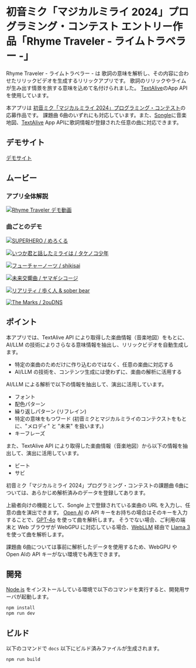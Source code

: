 # 初音ミク「マジカルミライ 2024」プログラミング・コンテスト エントリー作品「Rhyme Traveler - ライムトラベラー -」

Rhyme Traveler - ライムトラベラー - は 歌詞の意味を解析し、その内容に合わせたリリックビデオを生成するリリックアプリです。
歌詞のリリックやライムが生み出す情景を旅する意味を込めて名付けられました。
[TextAlive](https://textalive.jp/)のApp APIを使用しています。

本アプリは [初音ミク「マジカルミライ 2024」プログラミング・コンテスト](https://developer.textalive.jp/events/magicalmirai2024/)の応募作品です。
課題曲 6曲のいずれにも対応しています。また、[Songle](https://songle.jp/)に音楽地図、[TextAlive](https://textalive.jp/) App APIに歌詞情報が登録された任意の曲に対応できます。

## デモサイト

[デモサイト](http://ai-lyrics-visualizer-test.s3-website.ap-northeast-1.amazonaws.com/)

## ムービー

### アプリ全体解説
[![Rhyme Traveler デモ動画](https://github.com/moomindani/ai-lyrics-visualizer/assets/1304020/3072e4ab-2bec-4b21-86ec-6acf0e2d1b5c)](https://www.youtube.com/watch?v=TWCus0RPqCg)

### 曲ごとのデモ
[![SUPERHERO / めろくる](https://github.com/moomindani/ai-lyrics-visualizer/assets/1304020/2b08835b-b4b1-471b-b371-b04eb8ae48c1)](https://youtu.be/NShtx2EVWXY)

[![いつか君と話したミライは / タケノコ少年](https://github.com/moomindani/ai-lyrics-visualizer/assets/1304020/3bf6edce-8098-467b-8b03-4540e07288bc)](https://youtu.be/e8ouklabzi4)

[![フューチャーノーツ / shikisai](https://github.com/moomindani/ai-lyrics-visualizer/assets/1304020/4c82bf1f-2408-4b0b-9e8f-7ceff732d22a)](https://youtu.be/jt5sF6OrpHw)

[![未来交響曲 / ヤマギシコージ](https://github.com/moomindani/ai-lyrics-visualizer/assets/1304020/7dc829cf-6fa1-4723-88d0-2a32f164fdd1)](https://youtu.be/GBtLBDJzKJ0)

[![リアリティ / 歩く人 & sober bear](https://github.com/moomindani/ai-lyrics-visualizer/assets/1304020/c9b452ad-5624-4a5b-9010-67e84578ae66)](https://youtu.be/S3167LtmMCc')

[![The Marks / 2ouDNS](https://github.com/moomindani/ai-lyrics-visualizer/assets/1304020/5c519661-c5d5-4125-9005-e756c7ecb277)](https://youtu.be/ekbZgp2JrAs)

## ポイント

本アプリでは、TextAlive API により取得した楽曲情報（音楽地図）をもとに、AI/LLM の技術によりさらなる意味情報を抽出し、リリックビデオを自動生成します。

* 特定の楽曲のためだけに作り込むのではなく、任意の楽曲に対応する
* AI/LLM の技術を、コンテンツ生成には使わずに、楽曲の解析に活用する

AI/LLM による解析で以下の情報を抽出して、演出に活用しています。

* フォント
* 配色パターン
* 繰り返しパターン (リフレイン)
* 特定の意味をもつワード (初音ミクとマジカルミライのコンテクストをもとに、"メロディ" と "未来" を扱います。)
* キーフレーズ


また、TextAlive API により取得した楽曲情報（音楽地図）から以下の情報を抽出して、演出に活用しています。

* ビート
* サビ

初音ミク「マジカルミライ 2024」プログラミング・コンテストの課題曲 6曲については、あらかじめ解析済みのデータを登録してあります。

上級者向けの機能として、Songle 上で登録されている楽曲の URL を入力し、任意の曲を演出できます。
[Open AI](https://openai.com/index/openai-api/) の API キーをお持ちの場合はそのキーを入力することで、[GPT-4o](https://openai.com/index/hello-gpt-4o/) を使って曲を解析します。
そうでない場合、ご利用の端末と Web ブラウザが WebGPU に対応している場合、[WebLLM](https://webllm.mlc.ai/) 経由で [Llama 3](https://llama.meta.com/llama3/) を使って曲を解析します。

課題曲 6曲については事前に解析したデータを使用するため、WebGPU や Open AIの API キーがない環境でも再生できます。

## 開発

[Node.js](https://nodejs.org/) をインストールしている環境で以下のコマンドを実行すると、開発用サーバが起動します。

```sh
npm install
npm run dev
```

## ビルド

以下のコマンドで `docs` 以下にビルド済みファイルが生成されます。

```sh
npm run build
```

